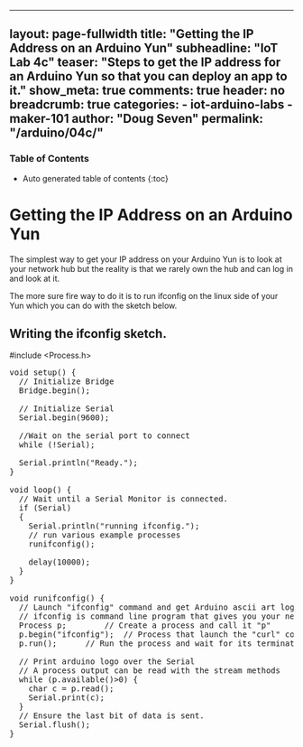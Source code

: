 
---
layout: page-fullwidth
title: "Getting the IP Address on an Arduino Yun"
subheadline: "IoT Lab 4c"
teaser: "Steps to get the IP address for an Arduino Yun so that you can deploy an app to it."
show_meta: true
comments: true
header: no
breadcrumb: true
categories:
    - iot-arduino-labs
    - maker-101
author: "Doug Seven"
permalink: "/arduino/04c/"
---

### Table of Contents
*  Auto generated table of contents
{:toc}

# Getting the IP Address on an Arduino Yun

The simplest way to get your IP address on your Arduino Yun is to look at your network hub but the reality is that we rarely own the hub and can log in and look at it. 

The more sure fire way to do it is to run ifconfig on the linux side of your Yun which you can do with the sketch below. 

## Writing the ifconfig sketch. 

#include <Process.h>
<pre>
void setup() {
  // Initialize Bridge
  Bridge.begin();

  // Initialize Serial
  Serial.begin(9600);
  
  //Wait on the serial port to connect
  while (!Serial);

  Serial.println("Ready.");
}

void loop() {
  // Wait until a Serial Monitor is connected.
  if (Serial)
  {
    Serial.println("running ifconfig.");
    // run various example processes
    runifconfig();
    
    delay(10000);
  }
}

void runifconfig() {
  // Launch "ifconfig" command and get Arduino ascii art logo from the network
  // ifconfig is command line program that gives you your network configuration information.
  Process p;        // Create a process and call it "p"
  p.begin("ifconfig");  // Process that launch the "curl" command
  p.run();      // Run the process and wait for its termination

  // Print arduino logo over the Serial
  // A process output can be read with the stream methods
  while (p.available()>0) {
    char c = p.read();
    Serial.print(c);
  }
  // Ensure the last bit of data is sent.
  Serial.flush();
}
</pre>